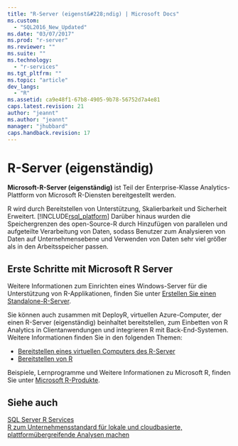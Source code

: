 ```yaml
---
title: "R-Server (eigenst&#228;ndig) | Microsoft Docs"
ms.custom: 
  - "SQL2016_New_Updated"
ms.date: "03/07/2017"
ms.prod: "r-server"
ms.reviewer: ""
ms.suite: ""
ms.technology: 
  - "r-services"
ms.tgt_pltfrm: ""
ms.topic: "article"
dev_langs: 
  - "R"
ms.assetid: ca9e48f1-67b8-4905-9b78-56752d7a4e81
caps.latest.revision: 21
author: "jeannt"
ms.author: "jeannt"
manager: "jhubbard"
caps.handback.revision: 17
---
```

# R-Server (eigenst&#228;ndig)
  **Microsoft-R-Server (eigenständig)** ist Teil der Enterprise-Klasse Analytics-Plattform von Microsoft R-Diensten bereitgestellt werden.  
  
 R wird durch Bereitstellen von Unterstützung, Skalierbarkeit und Sicherheit Erweitert. [!INCLUDE[rsql_platform](../../includes/rsql-platform-md.md)] Darüber hinaus wurden die Speichergrenzen des open-Source-R durch Hinzufügen von parallelen und aufgeteilte Verarbeitung von Daten, sodass Benutzer zum Analysieren von Daten auf Unternehmensebene und Verwenden von Daten sehr viel größer als in den Arbeitsspeicher passen.  
  
  
## Erste Schritte mit Microsoft R Server  
  
 Weitere Informationen zum Einrichten eines Windows-Server für die Unterstützung von R-Applikationen, finden Sie unter [Erstellen Sie einen Standalone-R-Server](../../advanced-analytics/r-services/create-a-standalone-r-server.md).  

Sie können auch zusammen mit DeployR, virtuellen Azure-Computer, der einen R-Server (eigenständig) beinhaltet bereitstellen, zum Einbetten von R Analytics in Clientanwendungen und integrieren R mit Back-End-Systemen. Weitere Informationen finden Sie in den folgenden Themen:

+ [Bereitstellen eines virtuellen Computers des R-Server](../../advanced-analytics/r-services/provision-the-r-server-only-sql-server-2016-enterprise-vm-on-azure.md)
+ [Bereitstellen von R](https://msdn.microsoft.com/microsoft-r/deployr-about)
  
Beispiele, Lernprogramme und Weitere Informationen zu Microsoft R, finden Sie unter [Microsoft R-Produkte](https://msdn.microsoft.com/microsoft-r/microsoft-r-getting-started).   
  
## Siehe auch  
 [SQL Server R Services](../../advanced-analytics/r-services/sql-server-r-services.md)   
 [R zum Unternehmensstandard für lokale und cloudbasierte, plattformübergreifende Analysen machen](http://blogs.technet.com/b/machinelearning/archive/2016/01/12/making-r-the-enterprise-standard-for-cross-platform-analytics-both-on-premises-and-in-the-cloud.aspx)  
  
  
